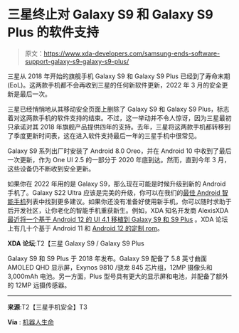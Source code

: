 # 三星终止对 Galaxy S9 和 Galaxy S9 Plus 的软件支持

> 原文：<https://www.xda-developers.com/samsung-ends-software-support-galaxy-s9-galaxy-s9-plus/>

三星从 2018 年开始的旗舰手机 Galaxy S9 和 Galaxy S9 Plus 已经到了寿命末期(EoL)。这两款手机都不会再收到三星的任何新软件更新，2022 年 3 月的安全更新是最后一次。

三星已经悄悄地从其移动安全页面上删除了 Galaxy S9 和 Galaxy S9 Plus，标志着对这两款手机的软件支持的结束。不过，这一举动并不令人惊讶，因为三星最初只承诺对其 2018 年旗舰产品提供四年的支持。去年，三星将这两款手机都转移到了季度更新时间表，这在进入软件支持最后一年的三星手机中很常见。

Galaxy S9 系列出厂时安装了 Android 8.0 Oreo，并在 Android 10 中收到了最后一次更新，作为 One UI 2.5 的一部分于 2020 年底到达。然而，直到今年 3 月，这些设备仍不断收到安全更新。

如果你在 2022 年用的是 Galaxy S9，那么现在可能是时候升级到新的 Android 手机了。Galaxy S22 Ultra 应该是完美的升级，你可以在我们的[最佳 Android 智能手机](https://www.xda-developers.com/best-android-phones/)列表中找到更多建议。如果你还没有准备好使用新手机，你可以随时求助于后开发社区，让你老化的智能手机重获新生。例如，XDA 知名开发商 AlexisXDA [最近将一个基于 Android 12 的 UI 4.1 移植到 Galaxy S9 和 S9 Plus](https://www.xda-developers.com/samsung-galaxy-s9-note-9-one-ui-4-1-port-noble-rom-2-1/) 。XDA 论坛上有几十个基于 Android 11 和 [Android 12 的定制 rom](https://www.xda-developers.com/android-12-custom-rom/)。

**XDA 论坛**:T2【三星 Galaxy S9 / Galaxy S9 Plus

Galaxy S9 和 S9 Plus 于 2018 年发布。Galaxy S9 配备了 5.8 英寸曲面 AMOLED QHD 显示屏，Exynos 9810 /骁龙 845 芯片组，12MP 摄像头和 3,000mAh 电池。另一方面，Plus 型号具有更大的显示屏和电池，并配备了额外的 12MP 远摄传感器。

* * *

**来源**:T2【三星手机安全】T3

**Via** : [机器人生命](https://www.droid-life.com/2022/04/04/samsung-ends-update-support-or-the-galaxy-s9/)
